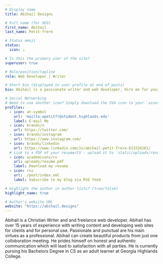 ```yaml
---
# Display name
title: Abihail Designs

# Full name (for SEO)
first_name: Abihail
last_name: Petit-frere

# Status emoji
status:
  icon: ☕️

# Is this the primary user of the site?
superuser: true

# Role/position/tagline
role: Web Developer | Writer

# Short bio (displayed in user profile at end of posts)
bio: Abihail is a passionate writer and web developer, Hire me for your next project!

# Social Networking
# Need to use another icon? Simply download the SVG icon to your `assets/media/icons/` folder.
profiles:
  - icon: at-symbol
    url: 'mailto:apetitfr@student.highlands.edu'
    label: E-mail Me
  - icon: brands/x
    url: https://twitter.com/
  - icon: brands/instagram
    url: https://www.instagram.com/
  - icon: brands/linkedin
    url: https://www.linkedin.com/in/abihail-petit-frere-613324261/
  # Link to a PDF of your resume/CV - upload it to `static/uploads/resume.pdf`
  - icon: academicons/cv
    url: uploads/resume.pdf
    label: Download my resume
  - icon: rss
    url: ./post/index.xml
    label: Subscribe to my blog via RSS feed

# Highlight the author in author lists? (true/false)
highlight_name: true

# Author's website URL
website: "https://abihail.designs"
---
```


Abihail is a Christian Writer and and freelance web developer. Abihail has over 15 years of experience with writing content and developing web sites for clients and for personal use. Passionate and punctual are his main virtues as a professional. Abihail can create beautiful products from just one colloboration meeting. He prides himself on honest and authentic communication which will lead to satisfaction with all parties. He is currently pursing his Bachelors Degree in CS as an adult learner at Georgia Highlands College.

